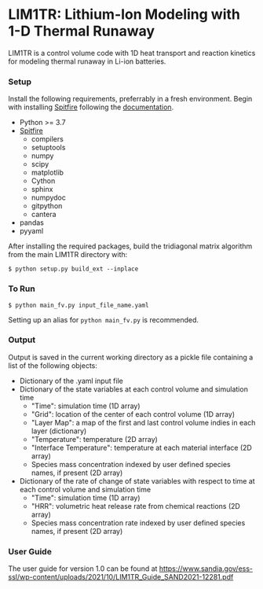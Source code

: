 # LIM1TR: Lithium-Ion Modeling with 1-D Thermal Runaway

LIM1TR is a control volume code with 1D heat transport and reaction kinetics for modeling thermal runaway in Li-ion batteries.

### Setup
Install the following requirements, preferrably in a fresh environment. Begin with installing [Spitfire](https://github.com/sandialabs/Spitfire) following the [documentation](https://spitfire.readthedocs.io/en/latest/?badge=latest).

- Python >= 3.7
- [Spitfire](https://github.com/sandialabs/Spitfire)
    - compilers
    - setuptools
    - numpy
    - scipy
    - matplotlib
    - Cython
    - sphinx
    - numpydoc
    - gitpython
    - cantera
- pandas
- pyyaml

After installing the required packages, build the tridiagonal matrix algorithm from the main LIM1TR directory with:

`$ python setup.py build_ext --inplace`

### To Run  
`$ python main_fv.py input_file_name.yaml`

Setting up an alias for `python main_fv.py` is recommended.

### Output
Output is saved in the current working directory as a pickle file containing a list of the following objects:
- Dictionary of the .yaml input file
- Dictionary of the state variables at each control volume and simulation time
    - "Time": simulation time (1D array)
    - "Grid": location of the center of each control volume (1D array)
    - "Layer Map": a map of the first and last control volume indies in each layer (dictionary)
    - "Temperature": temperature (2D array)
    - "Interface Temperature": temperature at each material interface (2D array)
    - Species mass concentration indexed by user defined species names, if present (2D array)
- Dictionary of the rate of change of state variables with respect to time at each control volume and simulation time
    - "Time": simulation time (1D array)
    - "HRR": volumetric heat release rate from chemical reactions (2D array)
    - Species mass concentration rate indexed by user defined species names, if present (2D array)

### User Guide
The user guide for version 1.0 can be found at
https://www.sandia.gov/ess-ssl/wp-content/uploads/2021/10/LIM1TR_Guide_SAND2021-12281.pdf
